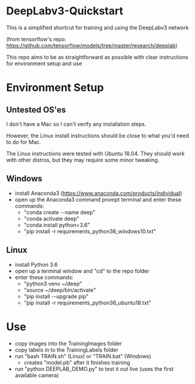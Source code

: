 # DeepLabv3-Quickstart
This is a simplified shortcut for training and using the DeepLabv3 network

(from tensorflow's repo: https://github.com/tensorflow/models/tree/master/research/deeplab)

This repo aims to be as straightforward as possible with clear instructions for environment setup and use

# Environment Setup
## Untested OS'es
I don't have a Mac so I can't verify any installation steps. 

However, the Linux install instructions should be close to what you'd need to do for Mac.

The Linux instructions were tested with Ubuntu 18.04. They should work with other distros, but they may require some minor tweaking.

## Windows
  * install Anaconda3 (https://www.anaconda.com/products/individual)
  * open up the Anaconda3 command prompt terminal and enter these commands:
    - "conda create --name deep"
    - "conda activate deep"
    - "conda install python=3.6"
    - "pip install -r requirements_python36_windows10.txt"

## Linux
  * install Python 3.6
  * open up a terminal window and "cd" to the repo folder
  * enter these commands:
    - "python3 venv ~/deep"
    - "source ~/deep/bin/activate"
    - "pip install --upgrade pip"
    - "pip install -r requirements_python36_ubuntu18.txt"

# Use
  * copy images into the TrainingImages folder
  * copy labels in to the TrainingLabels folder
  * run "bash TRAIN.sh" (Linux) or "TRAIN.bat" (Windows)
    - creates "model.pb" after it finishes training
  * run "python DEEPLAB_DEMO.py" to test it out live (uses the first available camera)


